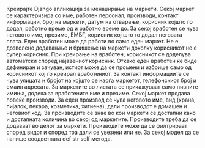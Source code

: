Креирајте Django апликација за менаџирање на маркети. Секој маркет се карактеризира со име, работен персонал, производи, контакт информации, број на маркети, датум на отварање, корисник којшто го додал, работно време од и работно време до. За секој вработен се чува неговото име, презиме, ЕМБГ, корисник кој што го додал неговата плата. Еден вработен може да работи во само еден маркет. Не е дозволено додавањње и бришење на маркети доколку корисникот не е супер корисник. При креирање на вработен, корисникот се доделува автоматски според најавениот корисник. Откако еден вработен ќе биде дефиниран и зачуван, истиот може да се промени и избрише само од корисникот кој го креирал вработениот. За контакт информациите се чува улицата и бројот на којшто се наоѓа маркетот, телефонскиот број и емаил адресата. За маркетите во листата се прикажуваат само нивните имиња, додека за вработените име и презиме. Секој маркет продава повеќе производи. За еден производ се чува неговото име, вид (храна, пијалок, пекара, козметика, хигиена), дали производот е домашен и неговиот код. За производите се знае во кои маркети се достапни како и достапната количина во секој од маркетите. Производите треба да се додаваат во делот за маркети. Производите може да се филтрираат според видот и според тоа дали се увезени или не. За секој модел да се напише соодветната def str self метода.